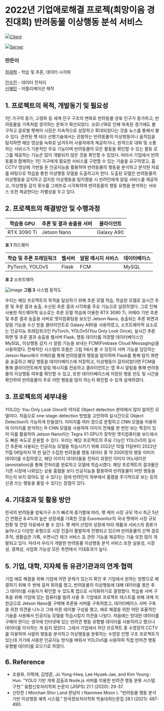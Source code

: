 # 2022년 기업애로해결 프로젝(희망이음 경진대회) 반려동물 이상행동 분석 서비스

[<img src="https://img.shields.io/badge/github-181717?style=for-the-badge&logo=github&logoColor=white">Client](https://github.com/There-is-no-such-thing-as-a-bad-dog/DOOOGG)


[<img src="https://img.shields.io/badge/github-181717?style=for-the-badge&logo=github&logoColor=white">Server](https://github.com/There-is-no-such-thing-as-a-bad-dog/yolov5_flask_jetson-nano)

### 만든이

[최재혁](https://github.com/jjaegii) - 학습 및 추론, 데이터 시각화<div/>
[안수진](https://github.com/ssuzyn) - 데이터 전처리<div/>
[신혜민](https://github.com/heymin2) - 어플리케이션 제작<div/>

## 1. 프로젝트의 목적, 개발동기 및 필요성
 1인 가구의 증가, 고령화 등 세계 인구 구조의 변화로 반려동물 양육 인구가 증가하고, 반려동물을 가족처럼 생각하는 문화가 확산되었다. 코로나19로 인해 위축된 경기에도 불구하고 글로벌 펫케어 시장은 지속적으로 성장하고 확대되었다는 것을 뉴스를 통해서 볼 수 있다. 관련된 펫 테크 선행기술에서는 관찰하는 반려동물의 이상행동이나 움직임을 탐지하면 해당 영상을 녹화로 남겨두어 사용자에게 제공하거나, 원격으로 대화 및 소통하는 서비스가 기본적인 주요 기능이며 반려동물의 모든 활동을 확인할 수 있는 활동 로그를 제공하는 기능은 많이 개발되지 않은 것을 확인할 수 있었다.
 따라서 기업에서 반려동물과 함께하는 1인 가구에게 필요한 서비스를 구현할 수 있는 기술을 요구하였고, 홈 CCTV 영상에 기반을 둔 인공지능을 활용하여 반려동물의 행동을 분석하고 분석된 자료를 바탕으로 학습을 통한 이상행동 모델을 도출하고자 한다. 도출된 모델은 반려동물의 이상행동을 감지하고 감지된 이상행동을 탐지했을 시 반려인에게 알림 서비스를 제공하고, 이상행동 감지 횟수를 그래프로 시각화하여 반려동물의 행동 유형을 분석하는 서비스 또한 제공한다는 차별성을 두고 있다.
 
## 2. 프로젝트의 해결방안 및 수행과정
|**학습용 GPU**|**추론 및 결과 송출용 서버**|**클라이언트**|
|---|---|---|
|RTX 3090 Ti|Jetson Nano|Galaxy A90|
**표 1** 하드웨어


|**학습 및 추론 프레임워크**|**웹서버**|**알람 메시지 서비스**|**데이터베이스**|
|---|---|---|---|
|PyTorch, YOLOv5|Flask|FCM|MySQL|
**표 2** 소프트웨어


![image](https://user-images.githubusercontent.com/77189999/207277824-723d2a4b-9d75-4fdb-9276-615ac4f79dc3.png)
**그림 3** 시스템 동작도

우리는 해당 프로젝트의 목적을 달성하기 위해 추론 모델 학습, 학습된 모델로 실시간 추론 및 추론 결과 송출, 수신된 추론 결과 시각화를 주요 기능으로 설정하였다.
 그로 인해 사용한 하드웨어적 요소로는 추론 모델 학습에 이용한 RTX 3090 Ti, 카메라 기반 추론 및 추론 결과 송출용 서버로 엣지컴퓨팅용 보드인 Jetson Nano, 송출되는 추론 화면과 알람 기능을 수신 받을 클라이언트로 Galaxy A90을 사용하였고, 소프트웨어적 요소로는 인공지능 프레임워크인 PyTorch, YOLOv5(You Only Look Once), 실시간 추론 화면 및 추론 결과 송출용 웹서버 Flask, 행동 데이터를 저장할 데이터베이스인 MySQL, 이상행동 감지 시 알람 기능을 보내는 FCM(Firebase Cloud Messaging)을 사용하였다.
 전체적인 시스템의 흐름은 그림 1에서 볼 수 있듯이 서버 기능을 담당하는 Jetson Nano에서 카메라를 통해 반려동물의 행동을 탐지하며 Flask를 통해 탐지 화면을 송출하고 해당 행동을 데이터베이스에 저장하고, 이상행동이 감지되었다면 FCM을 통해 클라이언트에게 알림 메시지를 전송하고 클라이언트는 앱 푸시 알림을 통해 반려동물의 이상행동 여부를 확인할 수 있고, 또한 데이터베이스에 저장된 행동 빈도 및 시간을 확인하여 반려동물이 주로 어떤 행동을 많이 하는지 확인할 수 있게 설계하였다.

## 3. 프로젝트의 세부내용
 YOLO는 You Only Look Once의 약자로 Object detection 분야에서 많이 알려진 모델이다.
처음으로 one-stage-detection 방법을 고안하여 실시간으로 Object Detection이 가능하게 만들었다. 이미지를 여러 장으로 분할하고 CNN 모델을 이용하여 이미지를 분석하는 R-CNN 모델을 사용하여 이미지 전체를 한 번만 보는 특징이 있어 이를 활용하여 Jetson Nano라는 Tegra X1 GPU가 장착된 엣지컴퓨터용 보드에서도 빠른 속도로 운용할 수 있다.
 우리는 해당 프로젝트의 주요 기능인 YOLOv5의 실시간 추론에 사용되는 인공지능 모델을 학습시키기 위해 2022년 10월 11일부터 2022년 11월 06일까지 약 한 달간 수집한 반려동물 행동 데이터 중 약 2000장의 행동 이미지 데이터를 수집하였고, 해당 이미지 데이터들을 전처리 과정인 이미지 어노테이션(annotation)을 통해 전처리를 완료하고 모델에 학습시켰다.
 해당 프로젝트의 결과물은 기존 시장에 나와있는 상용 홈캠들 보다 인공지능을 활용하여 반려동물이 어떤 행동을 하는지 보지 않아도 알 수 있다는 점에 반려인이 외부에서 홈캠을 주기적으로 보는 등의 신경 쓰는 행동을 줄일 수 있다는 장점이 있다.
 
 ## 4. 기대효과 및 활용 방안
  한국의 반려동물 양육가구 수가 빠르게 증가함에 따라, 펫 케어 시장 규모 역시 최근 5년간 연평균 8.4%의 높은 성장세를 기록한 것을 Euromonitor의 국내 펫케어 시장 규모 현황 및 전망 자료에서 볼 수 있다. 펫 케어 산업의 성장에 따라 제품과 서비스의 종류가 늘어나고 다양한 유형으로 시장 진출이 활발하게 진행되고 있으며 반려동물의 산책 경로 추적, 생활습관 기록, 수면시간 체크 서비스 등 관련 기능을 제공하는 기술 또한 많이 개발되고 있다. 따라서 우리가 개발한 반려동물 이상행동 분석 서비스 또한 실용성, 시장성, 경제성, 사업화 가능성 모든 측면에서 기대효과가 높다.
  
## 5. 기업, 대학, 지자체 등 유관기관과의 연계·협력
 기업 애로 해결을 위해 기업에 어떤 문제가 있는지 확인 후 기업에서 원하는 방향으로 해결하기 위해 두 번에 걸쳐 회의를 했고, 반려동물의 이상행동에 대해 데이터를 쌓은 후 그 데이터를 사용자가 확인할 수 있도록 앱으로 시각화하기로 결정했다. 학습용 서버 구축을 위해 기업에 있는 컴퓨터를 빌려 사용 후 기업애로 프로젝트 테스트를 위해 과제 지원금으로 Jetson Nano를 구매해 추론용 서버를 구축하였고, 데이터베이스 서버 구축을 위한 의견을 나누고 그에 따른 테이블 구성을 했고, 애로 해결을 위한 어떤 효율적인 기술을 사용해서 인공지능 모델을 학습시킬지 의견을 나눴다. 처음에는 방대한 데이터를 구해야 한다는 생각에 인터넷에 있는 반려견 행동 유형별 데이터를 사용하려고 했으나 데이터를 이식하는 게 쉽지 않았다. 그래서 기업에서 하던 프로젝트 중 수영장의 CCTV를 이용하여 사람의 행동을 분석하고 이상행동을 분류하는 수영장 인명 구조 프로젝트가 있는데 거기에 사용한 인공지능 방식을 배워서 YOLOv5를 사용하여 직접 반려견 행동 유형별 데이터를 모으기로 하였다. 
 
 ## 6. Reference
- 조용화, 이혁재, 김영훈, Jo Yong-Hwa, Lee Hyuek-Jae, and Kim Young-Hun. "YOLO 기반 개체 검출과 Node.js 서버를 이용한 반려견 행동 분류 시스템 구현." 융합신호처리학회 논문지 (JISPS) 21.1 (2020): 29-37.
- 신민찬 ( Minchan Shin ),and 문남미 ( Nammee Moon ). "반려동물 행동 분석 기반 이상행동 예측 시스템." 한국정보처리학회 학술대회논문집 28.1 (2021): 487-490.
